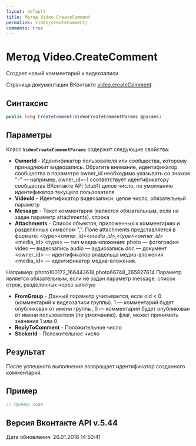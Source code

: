 ```yaml
---
layout: default
title: Метод Video.CreateComment
permalink: video/createComment/
comments: true
---
```

# Метод Video.CreateComment
Cоздает новый комментарий к видеозаписи

Страница документации ВКонтакте [video.createComment](https://vk.com/dev/video.createComment).

## Синтаксис
``` csharp
public long CreateComment(VideoCreateCommentParams @params)
```

## Параметры
Класс **`VideoCreateCommentParams`** содержит следующие свойства:

+ **OwnerId** - Идентификатор пользователя или сообщества, которому принадлежит видеозапись. Обратите внимание, идентификатор сообщества в параметре owner_id необходимо указывать со знаком "-" — например, owner_id=-1 соответствует идентификатору сообщества ВКонтакте API (club1)  целое число, по умолчанию идентификатор текущего пользователя
+ **VideoId** - Идентификатор видеозаписи. целое число, обязательный параметр
+ **Message** - Текст комментария (является обязательным, если не задан параметр attachments). строка
+ **Attachments** - Список объектов, приложенных к комментарию и разделённых символом ",". Поле attachments представляется в формате:
&lt;type&gt;&lt;owner_id&gt;_&lt;media_id&gt;,&lt;type&gt;&lt;owner_id&gt;_&lt;media_id&gt;
&lt;type&gt; — тип медиа-вложения:
photo — фотография 
video — видеозапись 
audio — аудиозапись 
doc — документ
&lt;owner_id&gt; — идентификатор владельца медиа-вложения 
&lt;media_id&gt; — идентификатор медиа-вложения. 

Например:
photo100172_166443618,photo66748_265827614
Параметр является обязательным, если не задан параметр message. список строк, разделенных через запятую
+ **FromGroup** - Данный параметр учитывается, если oid &lt; 0 (комментарий к видеозаписи группы). 1 — комментарий будет опубликован от имени группы, 0 — комментарий будет опубликован от имени пользователя (по умолчанию). флаг, может принимать значения 1 или 0
+ **ReplyToComment** - Положительное число
+ **StickerId** - Положительное число

## Результат
После успешного выполнения возвращает идентификатор созданного комментария.

## Пример
``` csharp
// Пример кода
```

## Версия Вконтакте API v.5.44
Дата обновления: 26.01.2016 14:50:41
